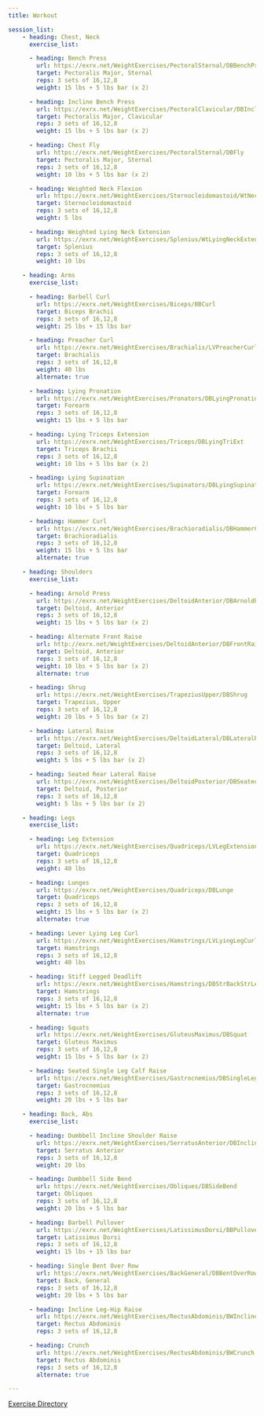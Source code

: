 ```yaml
---
title: Workout

session_list:
    - heading: Chest, Neck
      exercise_list:

      - heading: Bench Press
        url: https://exrx.net/WeightExercises/PectoralSternal/DBBenchPress
        target: Pectoralis Major, Sternal
        reps: 3 sets of 16,12,8
        weight: 15 lbs + 5 lbs bar (x 2)

      - heading: Incline Bench Press
        url: https://exrx.net/WeightExercises/PectoralClavicular/DBInclineBenchPress
        target: Pectoralis Major, Clavicular
        reps: 3 sets of 16,12,8
        weight: 15 lbs + 5 lbs bar (x 2)

      - heading: Chest Fly
        url: https://exrx.net/WeightExercises/PectoralSternal/DBFly
        target: Pectoralis Major, Sternal
        reps: 3 sets of 16,12,8
        weight: 10 lbs + 5 lbs bar (x 2)

      - heading: Weighted Neck Flexion
        url: https://exrx.net/WeightExercises/Sternocleidomastoid/WtNeckFlx
        target: Sternocleidomastoid
        reps: 3 sets of 16,12,8
        weight: 5 lbs

      - heading: Weighted Lying Neck Extension
        url: https://exrx.net/WeightExercises/Splenius/WtLyingNeckExtension
        target: Splenius
        reps: 3 sets of 16,12,8
        weight: 10 lbs

    - heading: Arms
      exercise_list:

      - heading: Barbell Curl
        url: https://exrx.net/WeightExercises/Biceps/BBCurl
        target: Biceps Brachii
        reps: 3 sets of 16,12,8
        weight: 25 lbs + 15 lbs bar

      - heading: Preacher Curl
        url: https://exrx.net/WeightExercises/Brachialis/LVPreacherCurlH
        target: Brachialis
        reps: 3 sets of 16,12,8
        weight: 40 lbs
        alternate: true

      - heading: Lying Pronation
        url: https://exrx.net/WeightExercises/Pronators/DBLyingPronationDown
        target: Forearm
        reps: 3 sets of 16,12,8
        weight: 15 lbs + 5 lbs bar

      - heading: Lying Triceps Extension
        url: https://exrx.net/WeightExercises/Triceps/DBLyingTriExt
        target: Triceps Brachii
        reps: 3 sets of 16,12,8
        weight: 10 lbs + 5 lbs bar (x 2)

      - heading: Lying Supination
        url: https://exrx.net/WeightExercises/Supinators/DBLyingSupinationUp
        target: Forearm
        reps: 3 sets of 16,12,8
        weight: 10 lbs + 5 lbs bar

      - heading: Hammer Curl
        url: https://exrx.net/WeightExercises/Brachioradialis/DBHammerCurl
        target: Brachioradialis
        reps: 3 sets of 16,12,8
        weight: 15 lbs + 5 lbs bar
        alternate: true

    - heading: Shoulders
      exercise_list:

      - heading: Arnold Press
        url: https://exrx.net/WeightExercises/DeltoidAnterior/DBArnoldPress
        target: Deltoid, Anterior
        reps: 3 sets of 16,12,8
        weight: 15 lbs + 5 lbs bar (x 2)

      - heading: Alternate Front Raise
        url: http://exrx.net/WeightExercises/DeltoidAnterior/DBFrontRaise.html
        target: Deltoid, Anterior
        reps: 3 sets of 16,12,8
        weight: 10 lbs + 5 lbs bar (x 2)
        alternate: true

      - heading: Shrug
        url: https://exrx.net/WeightExercises/TrapeziusUpper/DBShrug
        target: Trapezius, Upper
        reps: 3 sets of 16,12,8
        weight: 20 lbs + 5 lbs bar (x 2)

      - heading: Lateral Raise
        url: https://exrx.net/WeightExercises/DeltoidLateral/DBLateralRaise
        target: Deltoid, Lateral
        reps: 3 sets of 16,12,8
        weight: 5 lbs + 5 lbs bar (x 2)

      - heading: Seated Rear Lateral Raise
        url: https://exrx.net/WeightExercises/DeltoidPosterior/DBSeatedRearLateralRaise
        target: Deltoid, Posterior
        reps: 3 sets of 16,12,8
        weight: 5 lbs + 5 lbs bar (x 2)

    - heading: Legs
      exercise_list:

      - heading: Leg Extension
        url: https://exrx.net/WeightExercises/Quadriceps/LVLegExtension
        target: Quadriceps
        reps: 3 sets of 16,12,8
        weight: 40 lbs

      - heading: Lunges
        url: https://exrx.net/WeightExercises/Quadriceps/DBLunge
        target: Quadriceps
        reps: 3 sets of 16,12,8
        weight: 15 lbs + 5 lbs bar (x 2)
        alternate: true

      - heading: Lever Lying Leg Curl
        url: https://exrx.net/WeightExercises/Hamstrings/LVLyingLegCurlH
        target: Hamstrings
        reps: 3 sets of 16,12,8
        weight: 40 lbs

      - heading: Stiff Legged Deadlift
        url: https://exrx.net/WeightExercises/Hamstrings/DBStrBackStrLegDeadlift
        target: Hamstrings
        reps: 3 sets of 16,12,8
        weight: 15 lbs + 5 lbs bar (x 2)
        alternate: true

      - heading: Squats
        url: https://exrx.net/WeightExercises/GluteusMaximus/DBSquat
        target: Gluteus Maximus
        reps: 3 sets of 16,12,8
        weight: 15 lbs + 5 lbs bar (x 2)

      - heading: Seated Single Leg Calf Raise
        url: https://exrx.net/WeightExercises/Gastrocnemius/DBSingleLegCalfRaise
        target: Gastrocnemius
        reps: 3 sets of 16,12,8
        weight: 20 lbs + 5 lbs bar

    - heading: Back, Abs
      exercise_list:

      - heading: Dumbbell Incline Shoulder Raise
        url: https://exrx.net/WeightExercises/SerratusAnterior/DBInclineShoulderRaise
        target: Serratus Anterior
        reps: 3 sets of 16,12,8
        weight: 20 lbs

      - heading: Dumbbell Side Bend
        url: https://exrx.net/WeightExercises/Obliques/DBSideBend
        target: Obliques
        reps: 3 sets of 16,12,8
        weight: 20 lbs + 5 lbs bar

      - heading: Barbell Pullover
        url: https://exrx.net/WeightExercises/LatissimusDorsi/BBPullover
        target: Latissimus Dorsi
        reps: 3 sets of 16,12,8
        weight: 15 lbs + 15 lbs bar

      - heading: Single Bent Over Row
        url: https://exrx.net/WeightExercises/BackGeneral/DBBentOverRow
        target: Back, General
        reps: 3 sets of 16,12,8
        weight: 20 lbs + 5 lbs bar

      - heading: Incline Leg-Hip Raise
        url: https://exrx.net/WeightExercises/RectusAbdominis/BWInclineLegHipRaise
        target: Rectus Abdominis
        reps: 3 sets of 16,12,8

      - heading: Crunch
        url: https://exrx.net/WeightExercises/RectusAbdominis/BWCrunch
        target: Rectus Abdominis
        reps: 3 sets of 16,12,8
        alternate: true

---
```


[Exercise Directory](https://exrx.net/Lists/Directory)
